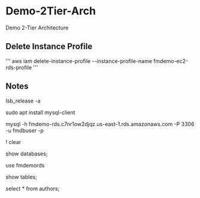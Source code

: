 # Demo-2Tier-Arch
Demo 2-Tier Architecture

## Delete Instance Profile 
'''
aws iam delete-instance-profile --instance-profile-name fmdemo-ec2-rds-profile
'''
## Notes

lsb_release -a

sudo apt install mysql-client

mysql -h fmdemo-rds.c7nr1ow2djqz.us-east-1.rds.amazonaws.com -P 3306 -u fmdbuser -p <manuallyentry>

\! clear

show databases;

use fmdemords

show tables;

select * from authors;
